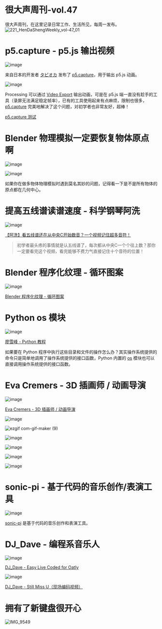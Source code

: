 # 很大声周刊-vol.47
很大声周刊，在这里记录日常工作、生活所见，每周一发布。
![221_HenDaShengWeekly_vol-47_01](https://user-images.githubusercontent.com/20842136/161392384-036cf841-34cd-4678-8417-7be04c012538.png)

# p5.capture - p5.js 输出视频
![image](https://user-images.githubusercontent.com/20842136/161393231-7b376069-36ee-4091-ba56-c2852266b8a4.png)

来自日本的开发者 [タピオカ](https://twitter.com/tapioca_mart/status/1507372315616579585) 发布了 [p5.capture](https://github.com/tapioca24/p5.capture)，用于输出 p5.js 动画。

![image](https://user-images.githubusercontent.com/20842136/161393523-d131ae67-8522-40b3-b785-d4c5d0592d8a.png)

Processing 可以通过 [Video Export](https://funprogramming.org/VideoExport-for-Processing/) 输出动画，可是在 p5.js 端一直没有趁手的工具（录屏无法满足稳定帧率），已有的工具使用起来有点麻烦，限制也很多，[p5.capture](https://github.com/tapioca24/p5.capture) 完美地解决了这个问题，对初学者也非常友好，超棒！

[p5.capture 测试](https://editor.p5js.org/niu/sketches/mhaBXpRhY)

# Blender 物理模拟一定要恢复物体原点啊
![image](https://user-images.githubusercontent.com/20842136/161392687-cd6340e7-7cad-4690-a00c-e18c847d4e77.png)

![image](https://user-images.githubusercontent.com/20842136/161392750-fabc88ee-1af7-4218-9760-681cd6b4df1f.png)

如果你在做多物体物理模拟时遇到莫名其妙的问题，记得看一下是不是所有物体的原点都在几何中心。

# 提高五线谱读谱速度 - 科学钢琴阿洗
![image](https://user-images.githubusercontent.com/20842136/161394276-0ad389a4-e2a4-4eb2-a178-046b2de68a53.png)

[【阿洗】看五线谱还在从中央C开始数音？一个视频记住超多音符！](https://www.bilibili.com/video/BV1Bv411k7bH?spm_id_from=333.999.0.0)

> 初学者最头疼的事情就是认五线谱了，每次都从中央C一个个往上数？那你一定要看完这个视频，看完能够不费力气直接记住十个音符的位置！

# Blender 程序化纹理 - 循环图案
![image](https://user-images.githubusercontent.com/20842136/161392919-fe3c8095-f299-421d-b748-4e279d2d96ad.png)

[Blender 程序化纹理 - 循环图案](https://blender.stackexchange.com/questions/26692/how-do-i-create-repeating-patterns-with-cycles-procedural-textures)

# Python os 模块
![image](https://user-images.githubusercontent.com/20842136/161393130-00d8d8f4-0399-4e03-b5f8-bffe5953ec67.png)

[廖雪峰 - Python 教程](https://www.liaoxuefeng.com/wiki/1016959663602400/1017623135437088)

如果要在 Python 程序中执行这些目录和文件的操作怎么办？其实操作系统提供的命令只是简单地调用了操作系统提供的接口函数，Python 内置的 [os](https://docs.python.org/zh-cn/3/library/os.html?highlight=os#module-os) 模块也可以直接调用操作系统提供的接口函数。

# Eva Cremers - 3D 插画师 / 动画导演
![image](https://user-images.githubusercontent.com/20842136/161393975-bcd62171-7c96-4d6a-bad0-db991ae45198.png)

[Eva Cremers - 3D 插画师 / 动画导演](https://www.evacremers.com/)

![image](https://user-images.githubusercontent.com/20842136/161394032-98b1971b-c1f3-4ac9-bc1a-267b477e5ccc.png)

![ezgif com-gif-maker (9)](https://user-images.githubusercontent.com/20842136/161394159-62d381f2-ab5b-45ef-8405-00069dbbcdd1.gif)

![image](https://user-images.githubusercontent.com/20842136/161394049-49553f30-d36c-4a15-b2de-a1d3b3aeec2a.png)

![image](https://user-images.githubusercontent.com/20842136/161394099-3a1791ec-da65-4947-bf05-ab1028b78158.png)

![image](https://user-images.githubusercontent.com/20842136/161394109-94597c08-6a65-4a5d-b3fa-04fecaf5b02a.png)

![image](https://user-images.githubusercontent.com/20842136/161393929-de16cd05-cf1c-4521-a7f3-c50d2c8c3ed2.png)

# sonic-pi - 基于代码的音乐创作/表演工具
![image](https://user-images.githubusercontent.com/20842136/161394380-31982b7b-2327-4cc9-ae1c-f7bd89f78fd9.png)

[sonic-pi](https://sonic-pi.net/) 是基于代码的音乐创作和表演工具。

# DJ_Dave - 编程系音乐人
![image](https://user-images.githubusercontent.com/20842136/161394438-970a311e-8d04-4f38-8c58-3b70268dfae7.png)

[DJ_Dave - Easy Live Coded for Oatly](https://www.youtube.com/watch?v=YvsoWehBbec&t=358s)

![image](https://user-images.githubusercontent.com/20842136/161394524-aa923ef4-7e9d-42a7-ad14-5e423d448199.png)

[DJ_Dave - Still Miss U（现场编码视频）](https://www.youtube.com/watch?v=nXzTGiLcRL4)

# 拥有了新键盘很开心
![IMG_9549](https://user-images.githubusercontent.com/20842136/161394569-2eb6d896-1c34-4b2b-b360-44d63bf9d806.jpeg)